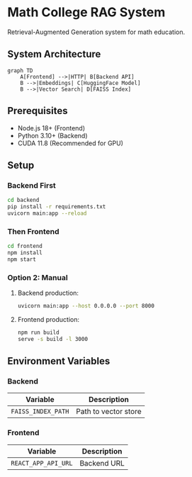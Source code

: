 # Math College RAG System

Retrieval-Augmented Generation system for math education.

## System Architecture
```mermaid
graph TD
    A[Frontend] -->|HTTP| B[Backend API]
    B -->|Embeddings| C[HuggingFace Model]
    B -->|Vector Search| D[FAISS Index]
```

## Prerequisites
- Node.js 18+ (Frontend)
- Python 3.10+ (Backend)
- CUDA 11.8 (Recommended for GPU)

## Setup
### Backend First
```bash
cd backend
pip install -r requirements.txt
uvicorn main:app --reload
```

### Then Frontend
```bash
cd frontend
npm install
npm start
```

### Option 2: Manual
1. Backend production:
   ```bash
   uvicorn main:app --host 0.0.0.0 --port 8000
   ```
2. Frontend production:
   ```bash
   npm run build
   serve -s build -l 3000
   ```

## Environment Variables
### Backend
| Variable | Description |
|----------|-------------|
| `FAISS_INDEX_PATH` | Path to vector store |

### Frontend
| Variable | Description |
|----------|-------------|
| `REACT_APP_API_URL` | Backend URL |